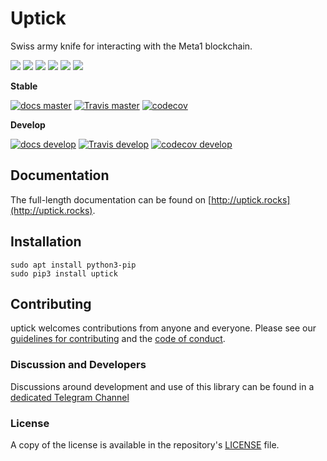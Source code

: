 # Uptick

Swiss army knife for interacting with the Meta1 blockchain.

![](https://img.shields.io/pypi/v/uptick.svg?style=for-the-badge)
![](https://img.shields.io/github/release/meta1/uptick.svg?style=for-the-badge)
![](https://img.shields.io/github/downloads/meta1/uptick/total.svg?style=for-the-badge)
![](https://img.shields.io/pypi/pyversions/uptick.svg?style=for-the-badge)
![](https://img.shields.io/pypi/l/uptick.svg?style=for-the-badge)
![](https://cla-assistant.io/readme/badge/meta1/uptick)

**Stable**

[![docs master](https://readthedocs.org/projects/uptick/badge/?version=latest)](http://uptick.readthedocs.io/en/latest/)
[![Travis master](https://travis-ci.org/meta1/uptick.png?branch=master)](https://travis-ci.org/meta1/uptick)
[![codecov](https://codecov.io/gh/meta1/uptick/branch/master/graph/badge.svg)](https://codecov.io/gh/meta1/uptick)


**Develop**

[![docs develop](https://readthedocs.org/projects/uptick/badge/?version=develop)](http://uptick.readthedocs.io/en/develop/)
[![Travis develop](https://travis-ci.org/meta1/uptick.png?branch=develop)](https://travis-ci.org/meta1/uptick)
[![codecov develop](https://codecov.io/gh/meta1/uptick/branch/develop/graph/badge.svg)](https://codecov.io/gh/meta1/uptick)

## Documentation

The full-length documentation can be found on [http://uptick.rocks](http://uptick.rocks).

## Installation

```
sudo apt install python3-pip
sudo pip3 install uptick
```

## Contributing

uptick welcomes contributions from anyone and everyone. Please
see our [guidelines for contributing](CONTRIBUTING.md) and the [code of
conduct](CODE_OF_CONDUCT.md).

### Discussion and Developers

Discussions around development and use of this library can be found in a
[dedicated Telegram Channel](https://t.me/pymeta1)

### License

A copy of the license is available in the repository's
[LICENSE](LICENSE.txt) file.
